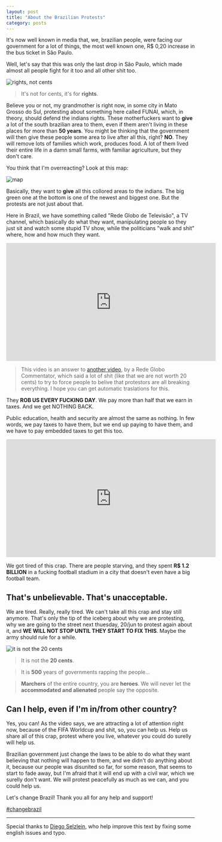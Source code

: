```yaml
---
layout: post
title: "About the Brazilian Protests"
category: posts
---
```


It's now well known in media that, we, brazilian people, were facing our
government for a lot of things, the most well known one, R$ 0,20 increase in
the bus ticket in São Paulo.

Well, let's say that this was only the last drop in São Paulo, which made almost
all people fight for it too and all other shit too.

![rights, not cents][rights]

> It's not for cents, it's for **rights**.

Believe you or not, my grandmother is right now, in some city in Mato Grosso
do Sul, protesting about something here called FUNAI, which, in theory,
should defend the indians rights. These motherfuckers want to **give** a lot of
the south brazilian area to them, even if them aren't living in these places
for more than **50 years**. You might be thinking that the government will
then give these people some area to live after all this, right? **NO**. They
will remove lots of families which work, produces food. A lot of them lived
their entire life in a damn small farms, with familiar agriculture, but they
don't care.

You think that I'm overreacting? Look at this map:

![map][map]

Basically, they want to **give** all this collored areas to the indians. The
big green one at the bottom is one of the newest and biggest one. But the
protests are not just about that.

Here in Brazil, we have something called "Rede Globo de Televisão", a TV
channel, which basically do what they want, manipulating people so they
just sit and watch some stupid TV show, while the politicians "walk and shit"
where, how and how much they want.

<iframe width="560" height="315" class="video" frameborder="0" allowfullscreen
src="http://www.youtube.com/embed/KSYR9RN7LyI"></iframe>

> This video is an answer to [another video][othervideo], by a Rede Globo
> Commentator, which said a lot of shit (like that we are not worth 20 cents) to
> try to force people to belive that protestors are all breaking everything.
> I hope you can get automatic traslations for this.

They **ROB US EVERY FUCKING DAY**. We pay more than half that we earn in taxes.
And we get NOTHING BACK.

Public education, health and security are almost the same as nothing. In few
words, we pay taxes to have them, but we end up paying to have them, and we
have to pay embedded taxes to get this too.

<iframe class="video" width="560" height="315"
src="http://www.youtube.com/embed/AIBYEXLGdSg" frameborder="0"
allowfullscreen></iframe>

We got tired of this crap. There are people starving, and they spent **R$ 1.2
BILLION** in a fucking football stadium in a city that doesn't even have
a big football team.

## That's unbelievable. That's unacceptable.

We are tired. Really, really tired. We can't take all this crap and stay still
anymore. That's only the tip of the iceberg about why we are protesting,
why we are going to the street next thuesday, 20/jun to protest again about it,
and **WE WILL NOT STOP UNTIL THEY START TO FIX THIS**. Maybe the army should
rule for a while.

![it is not the 20 cents][20cents]

> It is not the **20 cents**.

> It is **500** years of governments rapping the people...

> **Marchers** of the entire country, you are **heroes**. We will never let the
> **accommodated and alienated** people say the opposite.


## Can I help, even if I'm in/from other country?

Yes, you can! As the video says, we are attracting a lot of attention right now,
because of the FIFA Worldcup and shit, so, you can help us. Help us share
all of this crap, protest where you live, whatever you could do surelly will
help us.

Brazilian government just change the laws to be able to do what they want
believing that nothing will happen to them, and we didn't do anything
about it, because our people was disunited so far, for some reason, that
seems to start to fade away, but I'm afraid that it will end up with a civil
war, which we surelly don't want. We will protest peacefully as much as we
can, and you could help us.

Let's change Brazil! Thank you all for any help and support!

[#changebrazil](https://twitter.com/search?q=%23changebrazil&src=typd)

-------

Special thanks to [Diego Selzlein][nerde], who help improve this text by fixing
some english issues and typo.

[rights]: http://f.cl.ly/items/2z3G3k1c1E0W2W2G2X1d/RIGHTS.jpg
[map]: https://dl.dropboxusercontent.com/u/247142/caarlos0.github.com/mapa.gif
[20cents]: https://fbcdn-sphotos-h-a.akamaihd.net/hphotos-ak-prn2/983584_591342270911168_190661950_n.jpg
[othervideo]: http://www.youtube.com/watch?v=IyiQH4QAbuQ
[nerde]: https://github.com/nerde
